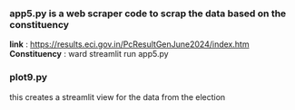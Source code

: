 ### app5.py is a web scraper code to scrap the data based on the constituency
**link** : https://results.eci.gov.in/PcResultGenJune2024/index.htm
**Constituency** : ward
streamlit run app5.py
### plot9.py
this creates a streamlit view for the data from the election 
